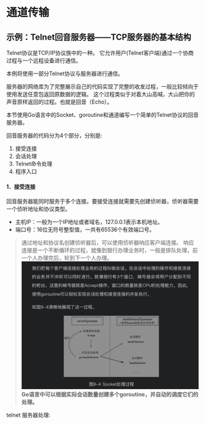 # 通道传输

## 示例：Telnet回音服务器——TCP服务器的基本结构

Telnet协议是TCP/IP协议族中的一种。
它允许用户(Telnet客户端)通过一个协商过程与一个远程设备进行通信。

本例将使用一部分Telnet协议与服务器进行通信。

服务器的网络库为了完整展示自己的代码实现了完整的收发过程，一般比较倾向于使用发送任意包返回原数据的逻辑。
这个过程类似于对着大山高喊，大山把你的声音原样返回的过程。也就是回音（Echo）。

本节使用Go语言中的Socket、goroutine和通道编写一个简单的Telnet协议的回音服务器。

回音服务器的代码分为4个部分，分别是:
1. 接受连接 
2. 会话处理
3. Telnet命令处理
4. 程序入口

#### 1．接受连接
回音服务器能同时服务于多个连接。要接受连接就需要先创建侦听器，侦听器需要一个侦听地址和协议类型。
- 主机IP：一般为一个IP地址或者域名，127.0.0.1表示本机地址。
- 端口号：16位无符号整型值，一共有65536个有效端口号。 
> 通过地址和协议名创建侦听器后，可以使用侦听器响应客户端连接。
响应连接是一个不断循环的过程，就像到银行办理业务时，一般是排队处理，前一个人办理完后，轮到下一个人办理。
![](../img/socket_handle.png)
> **Go语言中可以根据实际会话数量创建多个goroutine，并自动的调度它们的处理。**

telnet 服务器处理:
```

``` 